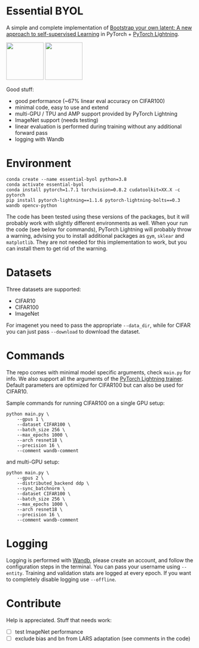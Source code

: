 # Essential BYOL
A simple and complete implementation of [Bootstrap your own latent: A new approach to self-supervised Learning](https://arxiv.org/abs/2006.07733) in PyTorch + [PyTorch Lightning](https://github.com/PyTorchLightning/pytorch-lightning).

<img src="https://pytorch.org/assets/images/pytorch-logo.png" height="100"> <img src="https://github.com/PyTorchLightning/pytorch-lightning/blob/master/docs/source/_images/logos/lightning_logo-name.png" height="100">


Good stuff:
* good performance (~67% linear eval accuracy on CIFAR100)
* minimal code, easy to use and extend
* multi-GPU / TPU and AMP support provided by PyTorch Lightning
* ImageNet support (needs testing)
* linear evaluation is performed during training without any additional forward pass
* logging with Wandb

# Environment
```
conda create --name essential-byol python=3.8
conda activate essential-byol
conda install pytorch=1.7.1 torchvision=0.8.2 cudatoolkit=XX.X -c pytorch
pip install pytorch-lightning==1.1.6 pytorch-lightning-bolts==0.3 wandb opencv-python
```
The code has been tested using these versions of the packages, but it will probably work with slightly different environments as well. When your run the code (see below for commands), PyTorch Lightning will probably throw a warning, advising you to install additional packages as `gym`, `sklear` and `matplotlib`. They are not needed for this implementation to work, but you can install them to get rid of the warning.

# Datasets
Three datasets are supported:
* CIFAR10
* CIFAR100
* ImageNet

For imagenet you need to pass the appropriate `--data_dir`, while for CIFAR you can just pass `--download` to download the dataset.

# Commands
The repo comes with minimal model specific arguments, check `main.py` for info. We also support all the arguments of the [PyTorch Lightning trainer](https://pytorch-lightning.readthedocs.io/en/latest/trainer.html). Default parameters are optimized for CIFAR100 but can also be used for CIFAR10.

Sample commands for running CIFAR100 on a single GPU setup:
```
python main.py \
    --gpus 1 \
    --dataset CIFAR100 \
    --batch_size 256 \
    --max_epochs 1000 \
    --arch resnet18 \
    --precision 16 \
    --comment wandb-comment
```
and multi-GPU setup:
```
python main.py \
    --gpus 2 \
    --distributed_backend ddp \
    --sync_batchnorm \
    --dataset CIFAR100 \
    --batch_size 256 \
    --max_epochs 1000 \
    --arch resnet18 \
    --precision 16 \
    --comment wandb-comment
```

# Logging
Logging is performed with [Wandb](https://wandb.ai/site), please create an account, and follow the configuration steps in the terminal. You can pass your username using `--entity`. Training and validation stats are logged at every epoch. If you want to completely disable logging use `--offline`.

# Contribute
Help is appreciated. Stuff that needs work:
- [ ] test ImageNet performance
- [ ] exclude bias and bn from LARS adaptation (see comments in the code)
